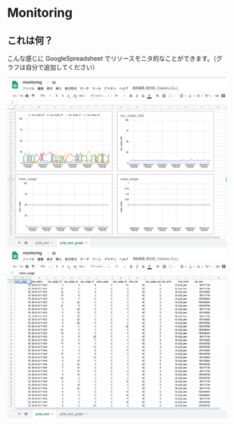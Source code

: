 # Monitoring

## これは何？

こんな感じに GoogleSpreadsheet でリソースモニタ的なことができます。（グラフは自分で追加してください）

![](/doc/img/spreadsheet_graph.png)
![](/doc/img/spreadsheet_log.png)
